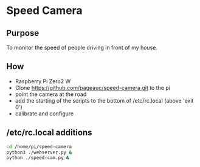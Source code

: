 # Speed Camera

## Purpose

To monitor the speed of people driving in front of my house.

## How

- Raspberry Pi Zero2 W
- Clone <https://github.com/pageauc/speed-camera.git> to the pi
- point the camera at the road
- add the starting of the scripts to the bottom of /etc/rc.local (above 'exit 0')
- calibrate and configure

## /etc/rc.local additions

```sh
cd /home/pi/speed-camera
python3 ./webserver.py &
python ./speed-cam.py &
```

